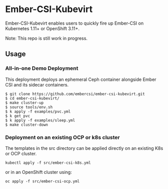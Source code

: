 # Ember-CSI-Kubevirt

Ember-CSI-Kubevirt enables users to quickly fire up Ember-CSI on Kubernetes 1.11+ or OpenShift 3.11+.

Note: This repo is still work in progress.

## Usage
### All-in-one Demo Deployment

This deployment deploys an ephemeral Ceph container alongside Ember CSI and its sidecar containers.

```
$ git clone https://github.com/embercsi/ember-csi-kubevirt.git
$ cd ember-csi-kubevirt/
$ make cluster-up
$ source tools/env.sh 
$ k apply -f examples/pvc.yml 
$ k get pvc
$ k apply -f examples/sleep.yml 
$ make cluster-down
```

### Deployment on an existing OCP or k8s cluster

The templates in the src directory can be applied directly on an existing K8s or OCP cluster.

```
kubectl apply -f src/ember-csi-k8s.yml
```

or in an OpenShift cluster using:

```
oc apply -f src/ember-csi-ocp.yml
```
